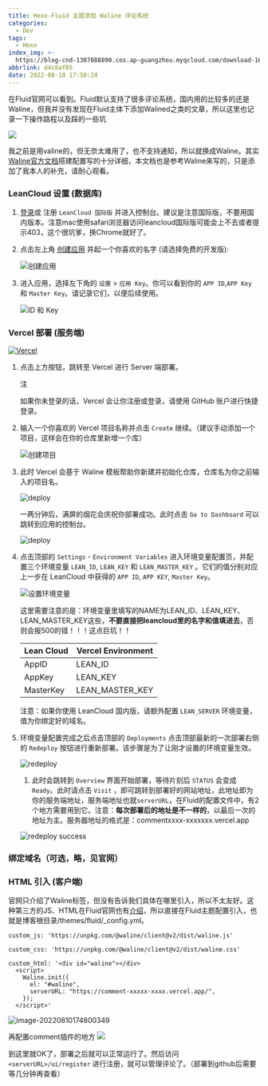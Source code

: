 ```yaml
---
title: Hexo-Fluid 主题添加 Waline 评论系统
categories:
  - Dev
tags:
  - Hexo
index_img: >-
  https://blog-cnd-1307088890.cos.ap-guangzhou.myqcloud.com/download-16601251561781.png
abbrlink: d4c8af85
date: 2022-08-10 17:50:24
---
```

在Fluid官网可以看到。Fluid默认支持了很多评论系统，国内用的比较多的还是Waline，但我并没有发现在Fluid主体下添加Walined之类的文章，所以这里也记录一下操作路程以及踩的一些坑
<!-- more -->
<!-- categories:Dev、Ops、Study、Sth、News-->
<!-- tags: 
Python、MySQL、LeetCode、机器学习、Linux、Big Data、Java、BlockChain、Docker、Web 、分布式、
Maven、数据结构、JVM、JavaScript、Crontab、Shell、Ubuntu、VPN、NodeJS、String、VM、Hadoop、
Life、树莓派、Git、Hexo
 -->


![](https://blog-cnd-1307088890.cos.ap-guangzhou.myqcloud.com/image-20220810164855153.png)

我之前是用valine的，但无奈太难用了，也不支持通知，所以就换成Waline。其实[Waline官方文档](https://waline.js.org/guide/get-started.html)搭建配置写的十分详细，本文档也是参考Waline来写的，只是添加了我本人的补充，请耐心观看。



### LeanCloud 设置 (数据库)

1. [登录](https://console.leancloud.app/login)或 注册 `LeanCloud 国际版` 并进入控制台。建议是注意国际版，不要用国内版本。注意mac使用safari浏览器访问leancloud国际版可能会上不去或者提示403，这个很坑爹，换Chrome就好了。

2. 点击左上角 [创建应用](https://console.leancloud.app/apps) 并起一个你喜欢的名字 (请选择免费的开发版):

   ![创建应用](https://blog-cnd-1307088890.cos.ap-guangzhou.myqcloud.com/leancloud-1.f7a36b20.png)

3. 进入应用，选择左下角的 `设置` > `应用 Key`。你可以看到你的 `APP ID`,`APP Key` 和 `Master Key`。请记录它们，以便后续使用。

   ![ID 和 Key](https://blog-cnd-1307088890.cos.ap-guangzhou.myqcloud.com/leancloud-2.4cc69975.png)



### Vercel 部署 (服务端)

[![Vercel](https://vercel.com/button)](https://vercel.com/new/clone?repository-url=https%3A%2F%2Fgithub.com%2Fwalinejs%2Fwaline%2Ftree%2Fmain%2Fexample)

1. 点击上方按钮，跳转至 Vercel 进行 Server 端部署。

   注

   如果你未登录的话，Vercel 会让你注册或登录，请使用 GitHub 账户进行快捷登录。

2. 输入一个你喜欢的 Vercel 项目名称并点击 `Create` 继续。（建议手动添加一个项目，这样会在你的仓库里新增一个库）

   ![创建项目](https://waline.js.org/assets/vercel-1.4e9dd7aa.png)

3. 此时 Vercel 会基于 Waline 模板帮助你新建并初始化仓库，仓库名为你之前输入的项目名。

   ![deploy](https://waline.js.org/assets/vercel-3.0918fcee.png)

   一两分钟后，满屏的烟花会庆祝你部署成功。此时点击 `Go to Dashboard` 可以跳转到应用的控制台。

   ![deploy](https://waline.js.org/assets/vercel-4.f7f4c12b.png)

4. 点击顶部的 `Settings` - `Environment Variables` 进入环境变量配置页，并配置三个环境变量 `LEAN_ID`, `LEAN_KEY` 和 `LEAN_MASTER_KEY` 。它们的值分别对应上一步在 LeanCloud 中获得的 `APP ID`, `APP KEY`, `Master Key`。

   ![设置环境变量](https://waline.js.org/assets/vercel-5.3a5de7f0.png)

   

   这里需要注意的是：环境变量里填写的NAME为LEAN_ID、LEAN_KEY、LEAN_MASTER_KEY这些，**不要直接把leancloud里的名字和值填进去**，否则会报500的错！！！这点巨坑！！

   | Lean Cloud | Vercel Environment |
   | ---------- | ------------------ |
   | AppID      | LEAN_ID            |
   | AppKey     | LEAN_KEY           |
   | MasterKey  | LEAN_MASTER_KEY    |

   注意：如果你使用 LeanCloud 国内版，请额外配置 `LEAN_SERVER` 环境变量，值为你绑定好的域名。

5. 环境变量配置完成之后点击顶部的 `Deployments` 点击顶部最新的一次部署右侧的 `Redeploy` 按钮进行重新部署。该步骤是为了让刚才设置的环境变量生效。

   ![redeploy](https://waline.js.org/assets/vercel-6.c1af01b1.png)

   1. 此时会跳转到 `Overview` 界面开始部署，等待片刻后 `STATUS` 会变成 `Ready`。此时请点击 `Visit` ，即可跳转到部署好的网站地址，此地址即为你的服务端地址，服务端地址也就`serverURL`，在Fluid的配置文件中，有2个地方需要用到它。注意：**每次部署后的地址是不一样的**，以最后一次的地址为主。服务器地址的格式是：commentxxxx-xxxxxxx.vercel.app

   ![redeploy success](https://waline.js.org/assets/vercel-7.2478902b.png)

### 绑定域名（可选，略，见官网）



### HTML 引入 (客户端)

官网只介绍了Waline标签，但没有告诉我们具体在哪里引入，所以不太友好。这种第三方的JS、HTML在Fluid官网也有[介绍](https://fluid-dev.github.io/hexo-fluid-docs/guide/#%E8%87%AA%E5%AE%9A%E4%B9%89-js-css-html)，所以直接在Fluid主题配置引入，也就是博客根目录/themes/fluid/_config.yml。

```
custom_js: 'https://unpkg.com/@waline/client@v2/dist/waline.js'

custom_css: 'https://unpkg.com/@waline/client@v2/dist/waline.css'

custom_html: '<div id="waline"></div>
  <script>
    Waline.init({
      el: "#waline",
      serverURL: "https://comment-xxxxx-xxxx.vercel.app/",
    });
  </script>'
```

![image-20220810174800349](https://blog-cnd-1307088890.cos.ap-guangzhou.myqcloud.com/image-20220810174800349.png)

再配置comment插件的地方
![](https://blog-cnd-1307088890.cos.ap-guangzhou.myqcloud.com/1f49de838b4445488b81a4801c20952.jpg)

到这里就OK了，部署之后就可以正常运行了。然后访问 `<serverURL>/ui/register` 进行注册，就可以管理评论了。（部署到github后需要等几分钟再查看）

